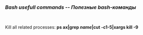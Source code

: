 ### _Bash usefull commands_ -- _Полезные bash-команды_

<br>

Kill all related processes: **ps ax|grep *name*|cut -c1-5|xargs kill -9**

